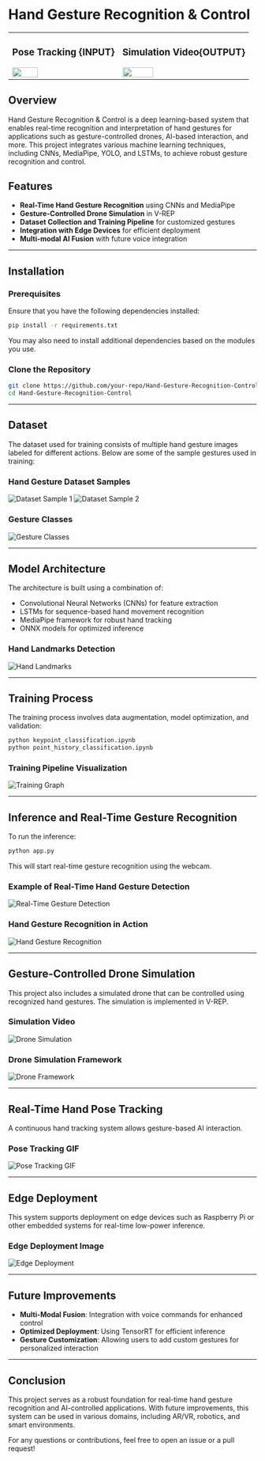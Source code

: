 # Hand Gesture Recognition & Control

<table>
  <tr>
    <td>
      <h3>Pose Tracking {INPUT}</h3>
      <img src="Continuous3DHandPoseTrackingusingMachineLearningonline-video-cutter.com-ezgif.com-video-to-gif-converter.gif" width="50%">
    </td>
     <td>
      <h3>Simulation Video{OUTPUT}</h3>
      <img src="Output.gif" width="50%">
    </td>
  </tr>
</table>

## Overview

Hand Gesture Recognition & Control is a deep learning-based system that enables real-time recognition and interpretation of hand gestures for applications such as gesture-controlled drones, AI-based interaction, and more. This project integrates various machine learning techniques, including CNNs, MediaPipe, YOLO, and LSTMs, to achieve robust gesture recognition and control.

## Features

- **Real-Time Hand Gesture Recognition** using CNNs and MediaPipe
- **Gesture-Controlled Drone Simulation** in V-REP
- **Dataset Collection and Training Pipeline** for customized gestures
- **Integration with Edge Devices** for efficient deployment
- **Multi-modal AI Fusion** with future voice integration

---

## Installation

### Prerequisites

Ensure that you have the following dependencies installed:

```bash
pip install -r requirements.txt
```

You may also need to install additional dependencies based on the modules you use.

### Clone the Repository

```bash
git clone https://github.com/your-repo/Hand-Gesture-Recognition-Control.git
cd Hand-Gesture-Recognition-Control
```

---

## Dataset

The dataset used for training consists of multiple hand gesture images labeled for different actions. Below are some of the sample gestures used in training:

### Hand Gesture Dataset Samples

![Dataset Sample 1](Hand-gestures-in-our-dataset.png)
![Dataset Sample 2](Hand-gesture-dataset-collected-for-training-and-test-dataset.png)

### Gesture Classes

![Gesture Classes](classes_gestures.png)

---

## Model Architecture

The architecture is built using a combination of:
- Convolutional Neural Networks (CNNs) for feature extraction
- LSTMs for sequence-based hand movement recognition
- MediaPipe framework for robust hand tracking
- ONNX models for optimized inference

### Hand Landmarks Detection

![Hand Landmarks](hand-landmarks.png)

---

## Training Process

The training process involves data augmentation, model optimization, and validation:

```bash
python keypoint_classification.ipynb
python point_history_classification.ipynb
```

### Training Pipeline Visualization

![Training Graph](2-Figure1-1.png)

---

## Inference and Real-Time Gesture Recognition

To run the inference:

```bash
python app.py
```

This will start real-time gesture recognition using the webcam.

### Example of Real-Time Hand Gesture Detection

![Real-Time Gesture Detection](Screenshot.png)

### Hand Gesture Recognition in Action

![Hand Gesture Recognition](10-Figure12-1.png)

---

## Gesture-Controlled Drone Simulation

This project also includes a simulated drone that can be controlled using recognized hand gestures. The simulation is implemented in V-REP.

### Simulation Video

![Drone Simulation](Output.gif)

### Drone Simulation Framework

![Drone Framework](17-Figure23-1.png)

---

## Real-Time Hand Pose Tracking

A continuous hand tracking system allows gesture-based AI interaction.


### Pose Tracking GIF

![Pose Tracking GIF](Continuous3DHandPoseTrackingusingMachineLearningonline-video-cutter.com-ezgif.com-video-to-gif-converter.gif)

---

## Edge Deployment

This system supports deployment on edge devices such as Raspberry Pi or other embedded systems for real-time low-power inference.

### Edge Deployment Image

![Edge Deployment](accel_multicore_data_capture.png)

---

## Future Improvements

- **Multi-Modal Fusion**: Integration with voice commands for enhanced control
- **Optimized Deployment**: Using TensorRT for efficient inference
- **Gesture Customization**: Allowing users to add custom gestures for personalized interaction

---

## Conclusion

This project serves as a robust foundation for real-time hand gesture recognition and AI-controlled applications. With future improvements, this system can be used in various domains, including AR/VR, robotics, and smart environments.

For any questions or contributions, feel free to open an issue or a pull request!

